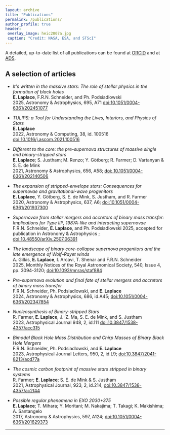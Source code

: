 ```yaml
---
layout: archive
title: "Publications"
permalink: /publications/
author_profile: true
header:
 overlay_image: heic2007a.jpg
 caption: "Credit: NASA, ESA, and STScI"
---
```


A detailed, up-to-date list of all publications can be found at [ORCID](https://orcid.org/0000-0003-1009-5691) and at [ADS](https://ui.adsabs.harvard.edu/search/fq=%7B!type%3Daqp%20v%3D%24fq_database%7D&fq_database=(database%3Aastronomy%20OR%20database%3Aphysics)&q=%20author%3A%22Laplace%2C%20E.%22&sort=date%20desc%2C%20bibcode%20desc&p_=0).

<h2>A selection of articles </h2>

* _It's written in the massive stars: The role of stellar physics in the formation of black holes_  
**E. Laplace**, F.R.N. Schneider, and Ph. Podsiadlowski     
2025, Astronomy & Astrophysics, 695, A71 [doi:10.1051/0004-6361/202451077](https://ui.adsabs.harvard.edu/abs/2025A%26A...695A..71L/abstract)

* _TULIPS: a Tool for Understanding the Lives, Interiors, and Physics of Stars_                              
**E. Laplace**  
2022, Astronomy & Computing, 38, id. 100516 [doi:10.1016/j.ascom.2021.100516](https://doi.org/10.1016/j.ascom.2021.100516)

* _Different to the core: the pre-supernova structures of massive single and binary-stripped stars_  
**E. Laplace**; S. Justham; M. Renzo; Y. Götberg; R. Farmer; D. Vartanyan & S. E. de Mink           
2021, Astronomy & Astrophysics, 656, A58; [doi:
    10.1051/0004-6361/202140506](https://ui.adsabs.harvard.edu/abs/2021A%26A...656A..58L/abstract)

*  _The expansion of stripped-envelope stars: Consequences for supernovae and gravitational-wave progenitors_  
**E. Laplace**, Y. Götberg, S. E. de Mink, S. Justham, and R. Farmer  
2020, Astronomy & Astrophysics, 637, A6; [doi:10.1051/0004-6361/201937300](https://ui.adsabs.harvard.edu/link_gateway/2020A&A...637A...6L/doi:10.1051/0004-6361/201937300)

* _Supernovae from stellar mergers and accretors of binary mass transfer: Implications for Type IIP, 1987A-like and interacting supernovae_  
F.R.N. Schneider, **E. Laplace**, and Ph. Podsiadlowski
2025, accepted for publication in Astronomy & Astrophysics ; [doi:10.48550/arXiv.2507.06391](https://ui.adsabs.harvard.edu/abs/2025arXiv250706391S/abstract)

* _The landscape of binary core-collapse supernova progenitors and the late emergence of Wolf–Rayet winds_  
A. Gilkis, **E. Laplace**, I. Arcavi, T. Shenar and F.R.N. Schneider      
2025, Monthly Notices of the Royal Astronomical Society, 540, Issue 4, pp. 3094-3120; [doi:10.1093/mnras/staf884](https://ui.adsabs.harvard.edu/abs/2025MNRAS.540.3094G/abstract)

* _Pre-supernova evolution and final fate of stellar mergers and accretors of binary mass transfer_  
F.R.N. Schneider, Ph. Podsiadlowski, and **E. Laplace**      
2024, Astronomy & Astrophysics, 686, id.A45; [doi:10.1051/0004-6361/202347854](https://ui.adsabs.harvard.edu/abs/2024A%26A...686A..45S/abstract)

* _Nucleosynthesis of Binary-stripped Stars_    
R. Farmer, **E. Laplace**, J.-Z. Ma, S. E. de Mink, and S. Justham  
2023, Astrophysical Journal 948, 2, id.111 [doi:10.3847/1538-4357/acc315](https://doi.org/10.3847/1538-4357/acc315)

* _Bimodal Black Hole Mass Distribution and Chirp Masses of Binary Black Hole Mergers_  
F.R.N. Schneider, Ph. Podsiadlowski, and **E. Laplace**      
2023, Astrophysical Journal Letters, 950, 2, id.L9; [doi:10.3847/2041-8213/acd77a](https://doi.org/10.3847/2041-8213/acd77a)

* _The cosmic carbon footprint of massive stars stripped in binary systems_    
R. Farmer; **E. Laplace**; S. E. de Mink & S. Justham   
2021, Astrophysical Journal, 923, 2, id.214, [doi:10.3847/1538-4357/ac2f44](https://ui.adsabs.harvard.edu/abs/2021ApJ...923..214F/abstract)

* _Possible regular phenomena in EXO 2030+375_  
**E. Laplace**; T. Mihara; Y. Moritani; M. Nakajima; T. Takagi; K. Makishima; A. Santangelo   
2017, Astronomy & Astrophysics, 597,
A124; [doi:10.1051/0004-6361/201629373](https://ui.adsabs.harvard.edu/link_gateway/2017A&A...597A.124L/doi:10.1051/0004-6361/201629373)


[//]: # (* _Late evolution, death, and afterlife of stars stripped in binaries_        )

[//]: # (**E. Laplace**         )

[//]: # (2022, PhD thesis, University of Amsterdam, ISBN 9789464193886, [available on UvA-DARE]&#40;https://hdl.handle.net/11245.1/06fd9a37-2313-4cde-933d-35679fb319d8&#41;)




[//]: # (* _Binary-Stripped Stars as Core-Collapse Supernovae Progenitors_  )

[//]: # (D. Vartanyan; **E. Laplace**; M. Renzo; Y. Götberg; A. Burrows; S. E. de Mink                                           )

[//]: # (2021, Astrophysical Journal, 916, 1, id.L5; [doi:10.3847/2041-8213/ac0b42]&#40;https://ui.adsabs.harvard.edu/abs/2021ApJ...916L...5V/abstract&#41;)





[//]: # (* _Possible regular phenomena in EXO 2030+375_  )

[//]: # (**E. Laplace**; T. Mihara; Y. Moritani; M. Nakajima; T. Takagi; K. Makishima; A. Santangelo   )

[//]: # (2017, Astronomy & Astrophysics, 597,)

[//]: # (A124; [doi:10.1051/0004-6361/201629373]&#40;https://ui.adsabs.harvard.edu/link_gateway/2017A&A...597A.124L/doi:10.1051/0004-6361/201629373&#41;)


[//]: # (* _Polluting the pair-instability mass gap for binary black holes through super-Eddington accretion in isolated binaries_  )

[//]: # (  L. A. C. van Son; S. E. de Mink;  F. S. Broekgaarden; M. Renzo; S. Justham; **E. Laplace**; J. Moran-Fraile; D. D. Hendriks; )

[//]: # (   R. Farmer  )

[//]: # (   2020, Astrophysical Journal; [doi:10.3847/1538-4357/ab9809]&#40;https://ui.adsabs.harvard.edu/abs/2020ApJ...897..100V/abstract&#41;)

[//]: # (* _Space astrometry of the very massive ∼150 M☉ candidate runaway star VFTS682_   )

[//]: # (M. Renzo; S. E. de Mink; D. J. Lennon; I. Platais; R. P. van der)

[//]: # (Marel; **E. Laplace**; J. M. Bestenlehner; C. J. Evans; V. Hénault-)

[//]: # (Brunet; S. Justham; A. de Koter; N. Langer; F. Najarro; F. R. N.)

[//]: # (Schneider; J. S. Vink   )

[//]: # (2018, Monthly Notices of the Royal Astronomical Society: Letters, Volume 482, Issue 1, p.L102-L106; [doi:10.1093/mnrasl/sly194]&#40;https://ui.adsabs.harvard.edu/link_gateway/2019MNRAS.482L.102R/doi:10.1093/mnrasl/sly194&#41;)

[//]: # ()
[//]: # (* _On the dependence of the X-ray continuum variations with luminosity in accreting X-ray pulsars_  )

[//]: # (K. A. Postnov; M. I. Gornostaev; D. Klochkov; **E. Laplace**; V. V.)

[//]: # (Lukin; N. I. Shakura  )

[//]: # (2015, Monthly Notices of the Royal Astronomical)

[//]: # (Society 452 &#40;2&#41;: 1601-1611; [doi: 10.1093/mnras/stv1393]&#40;https://ui.adsabs.harvard.edu/link_gateway/2015MNRAS.452.1601P/doi:10.1093/mnras/stv1393&#41;)

[//]: # (<h2>Articles submitted or in preparation</h2>)

[//]: # ()
[//]: # ()
[//]: # (* _Contact tracing of binary stars: pathways to stellar mergers_    )

[//]: # (J. Henneco, F.R.N. Schneider, and **E. Laplace**  )

[//]: # (2023, submitted to Astronomy & Astrophysics)

[//]: # ()
[//]: # (* _Pre-supernova evolution and final fate of stellar mergers and accretors of binary mass transfer_     )

[//]: # (F.R.N. Schneider, Ph. Podsiadlowski, and **E. Laplace**   )

[//]: # (2023, submitted to Astronomy & Astrophysics)

[//]: # ()
[//]: # (* _Convective-core overshooting and the final fate of massive stars_     )

[//]: # (D. Temaj, F.R.N. Schneider, **E. Laplace**, D. Wei, and Ph. Podsiadlowski    )

[//]: # (2023, submitted to Astronomy & Astrophysics)

******
<!---
 <h2>Articles in preparation</h2>
--->



<!---
{% if author.googlescholar %}
  You can also find my articles on <u><a href="{{author.googlescholar}}">my Google Scholar profile</a>.</u>
{% endif %}

{% include base_path %}

{% for post in site.publications reversed %}
  {% include archive-single.html %}
{% endfor %}
--->